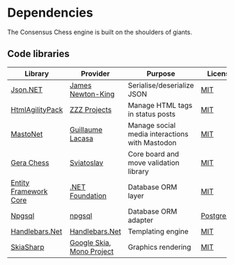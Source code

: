# Dependencies

The Consensus Chess engine is built on the shoulders of giants.

## Code libraries

| Library | Provider | Purpose | License |
|-|-|-|-|
| [Json.NET](https://github.com/JamesNK/Newtonsoft.Json) | [James Newton-King](https://github.com/JamesNK) | Serialise/deserialize JSON | [MIT](https://github.com/JamesNK/Newtonsoft.Json/blob/master/LICENSE.md) |
| [HtmlAgilityPack](https://github.com/zzzprojects/html-agility-pack) | [ZZZ Projects](https://zzzprojects.com/) | Manage HTML tags in status posts | [MIT](https://github.com/zzzprojects/html-agility-pack/blob/master/LICENSE) |
| [MastoNet](https://github.com/glacasa/Mastonet) | [Guillaume Lacasa](https://github.com/glacasa) | Manage social media interactions with Mastodon | [MIT](https://github.com/glacasa/Mastonet/blob/main/LICENSE) |
| [Gera Chess](https://github.com/Geras1mleo/Chess) | [Sviatoslav](https://github.com/Geras1mleo) | Core board and move validation library | [MIT](https://github.com/Geras1mleo/Chess/blob/master/LICENSE.md) |
| [Entity Framework Core](https://github.com/dotnet/efcore) | [.NET Foundation](https://github.com/dotnet) | Database ORM layer | [MIT](https://github.com/dotnet/efcore/blob/main/LICENSE.txt) |
| [Npgsql](https://github.com/npgsql/npgsql) | [npgsql](https://github.com/npgsql) | Database ORM adapter | [PostgreSQL](https://github.com/npgsql/npgsql/blob/main/LICENSE) |
| [Handlebars.Net](https://github.com/Handlebars-Net/Handlebars.Net) | [Handlebars.Net](https://github.com/Handlebars-Net) | Templating engine | [MIT](https://github.com/Handlebars-Net/Handlebars.Net/blob/master/LICENSE) |
| [SkiaSharp](https://github.com/mono/SkiaSharp) | [Google Skia](https://skia.org/), [Mono Project](https://github.com/mono) | Graphics rendering | [MIT](https://github.com/mono/SkiaSharp/blob/main/LICENSE.md) |
